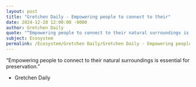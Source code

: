 ```yaml
---
layout: post
title: "Gretchen Daily - Empowering people to connect to their"
date: 2024-12-28 12:00:00 -0000
author: Gretchen Daily
quote: "“Empowering people to connect to their natural surroundings is essential for preservation.”"
subject: Ecosystem
permalink: /Ecosystem/Gretchen Daily/Gretchen Daily - Empowering people to connect to their
---
```


“Empowering people to connect to their natural surroundings is essential for preservation.”

- Gretchen Daily
